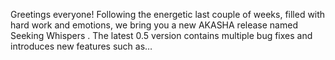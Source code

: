 Greetings everyone! Following the energetic last couple of weeks, filled with
hard work and emotions, we bring you a new AKASHA release named Seeking
Whispers . The latest 0.5 version contains multiple bug fixes and introduces
new features such as…

